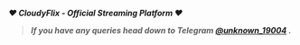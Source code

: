 ***❤ CloudyFlix - Official Streaming Platform ❤***<br />
> ***If you have any queries head down to Telegram [@unknown_19004](https://t.me/unknown_19004) .***
